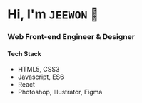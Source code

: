 # Hi, I'm `JEEWON`  👻

### Web Front-end Engineer & Designer

#### Tech Stack
  + HTML5, CSS3
  + Javascript, ES6
  + React
  + Photoshop, Illustrator, Figma
